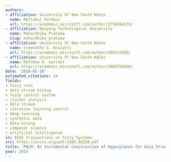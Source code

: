 ```yaml
---
authors:
- affiliation: University Of New South Wales
  name: Meftahul Ferdaus
  url: https://academic.microsoft.com/author/2736084133/
- affiliation: Nanyang Technological University
  name: Mahardhika Pratama
  slug: mahardhika_pratama
- affiliation: University Of New South Wales
  name: Sreenatha G. Anavatti
  url: https://academic.microsoft.com/author/406213468/
- affiliation: University Of New South Wales
  name: Matthew A. Garratt
  url: https://academic.microsoft.com/author/2066768260/
date: '2019-01-16'
estimated_citations: 14
fields:
- fuzzy rule
- data stream mining
- fuzzy control system
- cluster analysis
- data stream
- iterative learning control
- deep learning
- synthetic data
- data mining
- computer science
- artificial intelligence
in: IEEE Transactions on Fuzzy Systems
src: https://arxiv.org/pdf/1805.04258.pdf
title: 'PALM: An Incremental Construction of Hyperplanes for Data Stream Regression'
year: 2019
---
```

